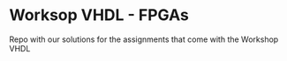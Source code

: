 # Worksop VHDL - FPGAs
Repo with our solutions for the assignments that come with the Workshop VHDL
